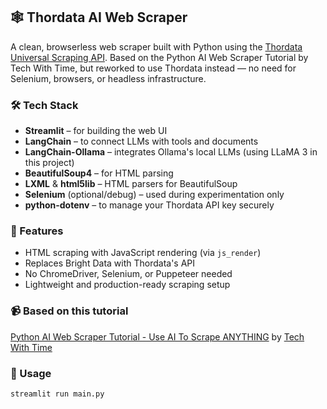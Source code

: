 ## 🕸️ Thordata AI Web Scraper

A clean, browserless web scraper built with Python using the [Thordata Universal Scraping API](https://www.thordata.com/). Based on the Python AI Web Scraper Tutorial by Tech With Time, but reworked to use Thordata instead — no need for Selenium, browsers, or headless infrastructure.

### 🛠️ Tech Stack

- **Streamlit** – for building the web UI
- **LangChain** – to connect LLMs with tools and documents
- **LangChain-Ollama** – integrates Ollama's local LLMs (using LLaMA 3 in this project)
- **BeautifulSoup4** – for HTML parsing
- **LXML** & **html5lib** – HTML parsers for BeautifulSoup
- **Selenium** (optional/debug) – used during experimentation only
- **python-dotenv** – to manage your Thordata API key securely

### 🔧 Features

- HTML scraping with JavaScript rendering (via `js_render`)
- Replaces Bright Data with Thordata's API
- No ChromeDriver, Selenium, or Puppeteer needed
- Lightweight and production-ready scraping setup

### 📹 Based on this tutorial

[Python AI Web Scraper Tutorial - Use AI To Scrape ANYTHING](https://youtu.be/Oo8-nEuDBkk?si=03IazmwFF8877Dtl) by [Tech With Time](https://www.youtube.com/@TechWithTim)

### 🧪 Usage

```bash
streamlit run main.py
```
